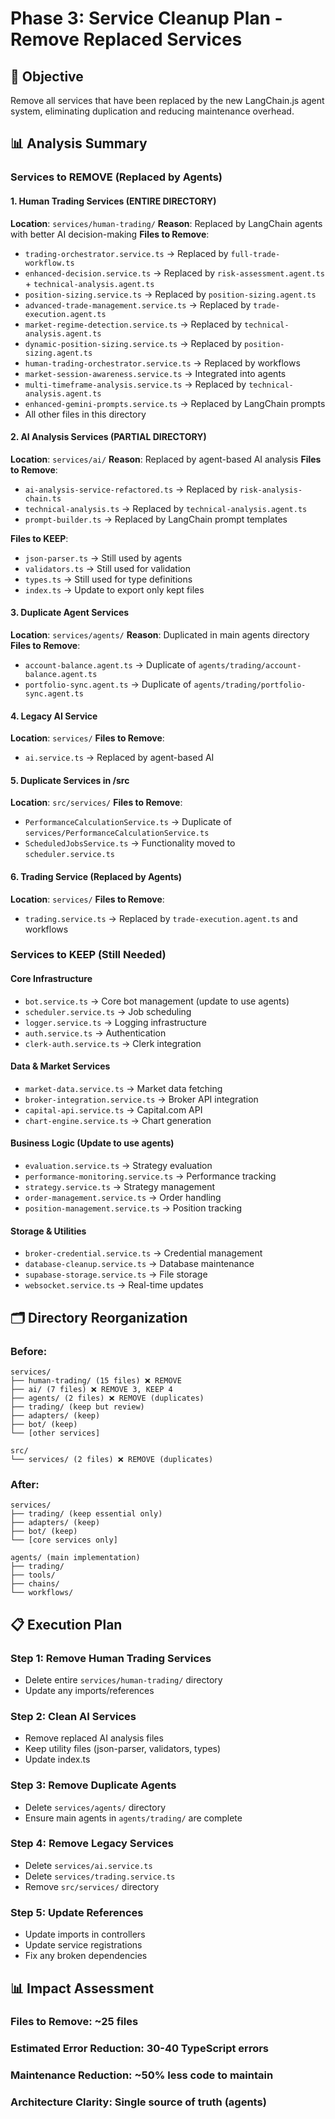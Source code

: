 # Phase 3: Service Cleanup Plan - Remove Replaced Services

## 🎯 Objective

Remove all services that have been replaced by the new LangChain.js agent system, eliminating duplication and reducing maintenance overhead.

## 📊 Analysis Summary

### Services to REMOVE (Replaced by Agents)

#### 1. **Human Trading Services** (ENTIRE DIRECTORY)

**Location**: `services/human-trading/`
**Reason**: Replaced by LangChain agents with better AI decision-making
**Files to Remove**:

- `trading-orchestrator.service.ts` → Replaced by `full-trade-workflow.ts`
- `enhanced-decision.service.ts` → Replaced by `risk-assessment.agent.ts` + `technical-analysis.agent.ts`
- `position-sizing.service.ts` → Replaced by `position-sizing.agent.ts`
- `advanced-trade-management.service.ts` → Replaced by `trade-execution.agent.ts`
- `market-regime-detection.service.ts` → Replaced by `technical-analysis.agent.ts`
- `dynamic-position-sizing.service.ts` → Replaced by `position-sizing.agent.ts`
- `human-trading-orchestrator.service.ts` → Replaced by workflows
- `market-session-awareness.service.ts` → Integrated into agents
- `multi-timeframe-analysis.service.ts` → Replaced by `technical-analysis.agent.ts`
- `enhanced-gemini-prompts.service.ts` → Replaced by LangChain prompts
- All other files in this directory

#### 2. **AI Analysis Services** (PARTIAL DIRECTORY)

**Location**: `services/ai/`
**Reason**: Replaced by agent-based AI analysis
**Files to Remove**:

- `ai-analysis-service-refactored.ts` → Replaced by `risk-analysis-chain.ts`
- `technical-analysis.ts` → Replaced by `technical-analysis.agent.ts`
- `prompt-builder.ts` → Replaced by LangChain prompt templates

**Files to KEEP**:

- `json-parser.ts` → Still used by agents
- `validators.ts` → Still used for validation
- `types.ts` → Still used for type definitions
- `index.ts` → Update to export only kept files

#### 3. **Duplicate Agent Services**

**Location**: `services/agents/`
**Reason**: Duplicated in main agents directory
**Files to Remove**:

- `account-balance.agent.ts` → Duplicate of `agents/trading/account-balance.agent.ts`
- `portfolio-sync.agent.ts` → Duplicate of `agents/trading/portfolio-sync.agent.ts`

#### 4. **Legacy AI Service**

**Location**: `services/`
**Files to Remove**:

- `ai.service.ts` → Replaced by agent-based AI

#### 5. **Duplicate Services in /src**

**Location**: `src/services/`
**Files to Remove**:

- `PerformanceCalculationService.ts` → Duplicate of `services/PerformanceCalculationService.ts`
- `ScheduledJobsService.ts` → Functionality moved to `scheduler.service.ts`

#### 6. **Trading Service** (Replaced by Agents)

**Location**: `services/`
**Files to Remove**:

- `trading.service.ts` → Replaced by `trade-execution.agent.ts` and workflows

### Services to KEEP (Still Needed)

#### Core Infrastructure

- `bot.service.ts` → Core bot management (update to use agents)
- `scheduler.service.ts` → Job scheduling
- `logger.service.ts` → Logging infrastructure
- `auth.service.ts` → Authentication
- `clerk-auth.service.ts` → Clerk integration

#### Data & Market Services

- `market-data.service.ts` → Market data fetching
- `broker-integration.service.ts` → Broker API integration
- `capital-api.service.ts` → Capital.com API
- `chart-engine.service.ts` → Chart generation

#### Business Logic (Update to use agents)

- `evaluation.service.ts` → Strategy evaluation
- `performance-monitoring.service.ts` → Performance tracking
- `strategy.service.ts` → Strategy management
- `order-management.service.ts` → Order handling
- `position-management.service.ts` → Position tracking

#### Storage & Utilities

- `broker-credential.service.ts` → Credential management
- `database-cleanup.service.ts` → Database maintenance
- `supabase-storage.service.ts` → File storage
- `websocket.service.ts` → Real-time updates

## 🗂️ Directory Reorganization

### Before:

```
services/
├── human-trading/ (15 files) ❌ REMOVE
├── ai/ (7 files) ❌ REMOVE 3, KEEP 4
├── agents/ (2 files) ❌ REMOVE (duplicates)
├── trading/ (keep but review)
├── adapters/ (keep)
├── bot/ (keep)
└── [other services]

src/
└── services/ (2 files) ❌ REMOVE (duplicates)
```

### After:

```
services/
├── trading/ (keep essential only)
├── adapters/ (keep)
├── bot/ (keep)
└── [core services only]

agents/ (main implementation)
├── trading/
├── tools/
├── chains/
└── workflows/
```

## 📋 Execution Plan

### Step 1: Remove Human Trading Services

- Delete entire `services/human-trading/` directory
- Update any imports/references

### Step 2: Clean AI Services

- Remove replaced AI analysis files
- Keep utility files (json-parser, validators, types)
- Update index.ts

### Step 3: Remove Duplicate Agents

- Delete `services/agents/` directory
- Ensure main agents in `agents/trading/` are complete

### Step 4: Remove Legacy Services

- Delete `services/ai.service.ts`
- Delete `services/trading.service.ts`
- Remove `src/services/` directory

### Step 5: Update References

- Update imports in controllers
- Update service registrations
- Fix any broken dependencies

## 📊 Impact Assessment

### Files to Remove: ~25 files

### Estimated Error Reduction: 30-40 TypeScript errors

### Maintenance Reduction: ~50% less code to maintain

### Architecture Clarity: Single source of truth (agents)
